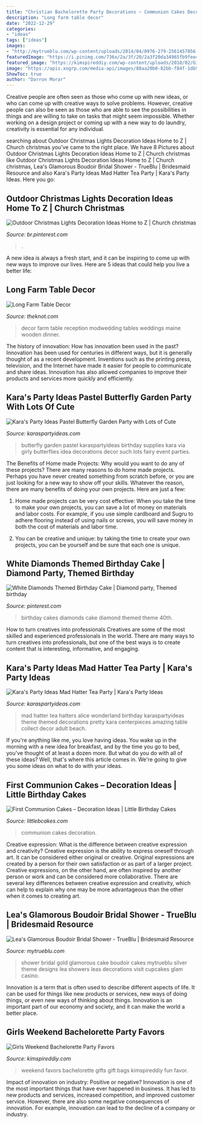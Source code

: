 ```yaml
---
title: "Christian Bachelorette Party Decorations ~ Communion Cakes Decoration"
description: "Long farm table decor"
date: "2022-12-29"
categories:
- "ideas"
tags: ["ideas"]
images:
- "http://mytrueblu.com/wp-content/uploads/2014/04/0976-279-2561457856-O.jpg"
featuredImage: "https://i.pinimg.com/736x/2a/3f/20/2a3f20da34965fb9fee44c8ef14828dc--white-diamonds-birthday-cakes.jpg"
featured_image: "https://kimspireddiy.com/wp-content/uploads/2018/02/Girls-Weekend-Bachelorette-Party-Favors-1.jpg"
image: "https://apis.xogrp.com/media-api/images/88aa20b0-82bb-f84f-1db9-52c0741a4f48"
ShowToc: true
author: "Darron Morar"
---
```



Creative people are often seen as those who come up with new ideas, or who can come up with creative ways to solve problems. However, creative people can also be seen as those who are able to see the possibilities in things and are willing to take on tasks that might seem impossible. Whether working on a design project or coming up with a new way to do laundry, creativity is essential for any individual.

	

		
searching about Outdoor Christmas Lights Decoration Ideas Home to Z | Church christmas you've came to the right place. We have 8 Pictures about Outdoor Christmas Lights Decoration Ideas Home to Z | Church christmas like Outdoor Christmas Lights Decoration Ideas Home to Z | Church christmas, Lea&#039;s Glamorous Boudoir Bridal Shower - TrueBlu | Bridesmaid Resource and also Kara&#039;s Party Ideas Mad Hatter Tea Party | Kara&#039;s Party Ideas. Here you go:
		
    
## Outdoor Christmas Lights Decoration Ideas Home To Z | Church Christmas

<img loading=lazy src="https://i.pinimg.com/736x/a1/73/19/a173194cc9d27b1a316950fb07c403e6.jpg" onerror="this.onerror=null;this.src='https://tse1.mm.bing.net/th?id=OIP.xwt6V5a9b4cmAjmPD1kE6wHaJ3&amp;pid=15.1';" alt="Outdoor Christmas Lights Decoration Ideas Home to Z | Church christmas">

_Source: br.pinterest.com_

>. 

	

A new idea is always a fresh start, and it can be inspiring to come up with new ways to improve our lives. Here are 5 ideas that could help you live a better life: 

    
## Long Farm Table Decor

<img loading=lazy src="https://apis.xogrp.com/media-api/images/88aa20b0-82bb-f84f-1db9-52c0741a4f48" onerror="this.onerror=null;this.src='https://tse4.mm.bing.net/th?id=OIP.z5eDLgb0unQnHIq9f70GXwHaLH&amp;pid=15.1';" alt="Long Farm Table Decor">

_Source: theknot.com_

>decor farm table reception modwedding tables weddings maine wooden dinner. 

	

The history of innovation: How has innovation been used in the past?
Innovation has been used for centuries in different ways, but it is generally thought of as a recent development. Inventions such as the printing press, television, and the Internet have made it easier for people to communicate and share ideas. Innovation has also allowed companies to improve their products and services more quickly and efficiently.

    
## Kara&#039;s Party Ideas Pastel Butterfly Garden Party With Lots Of Cute

<img loading=lazy src="http://karaspartyideas.com/wp-content/uploads/2013/10/butterfly-251.jpg" onerror="this.onerror=null;this.src='https://tse2.mm.bing.net/th?id=OIP.buYUZ389FBfe98jrWHYzkgHaLH&amp;pid=15.1';" alt="Kara&#039;s Party Ideas Pastel Butterfly Garden Party with Lots of Cute">

_Source: karaspartyideas.com_

>butterfly garden pastel karaspartyideas birthday supplies kara via girly butterflies idea decorations decor such lots fairy event parties. 

	

The Benefits of Home made Projects: Why would you want to do any of these projects?
There are many reasons to do home made projects. Perhaps you have never created something from scratch before, or you are just looking for a new way to show off your skills. Whatever the reason, there are many benefits of doing your own projects. Here are just a few: 
1. Home made projects can be very cost effective: When you take the time to make your own projects, you can save a lot of money on materials and labor costs. For example, if you use simple cardboard and Sugru to adhere flooring instead of using nails or screws, you will save money in both the cost of materials and labor time. 

2. You can be creative and unique: by taking the time to create your own projects, you can be yourself and be sure that each one is unique.

    
## White Diamonds Themed Birthday Cake | Diamond Party, Themed Birthday

<img loading=lazy src="https://i.pinimg.com/736x/2a/3f/20/2a3f20da34965fb9fee44c8ef14828dc--white-diamonds-birthday-cakes.jpg" onerror="this.onerror=null;this.src='https://tse2.mm.bing.net/th?id=OIP.oZRKWfmEhP1S_6SUOviRvQHaJ3&amp;pid=15.1';" alt="White Diamonds Themed Birthday Cake | Diamond party, Themed birthday">

_Source: pinterest.com_

>birthday cakes diamonds cake diamond themed theme 40th. 

	

How to turn creatives into professionals
Creatives are some of the most skilled and experienced professionals in the world. There are many ways to turn creatives into professionals, but one of the best ways is to create content that is interesting, informative, and engaging.

    
## Kara&#039;s Party Ideas Mad Hatter Tea Party | Kara&#039;s Party Ideas

<img loading=lazy src="http://www.karaspartyideas.com/wp-content/uploads/2012/05/robynprestonphotography-2012-34_600x900.jpg" onerror="this.onerror=null;this.src='https://tse4.mm.bing.net/th?id=OIP.U886wz1iauuIY5ZeH4CE8wHaLH&amp;pid=15.1';" alt="Kara&#039;s Party Ideas Mad Hatter Tea Party | Kara&#039;s Party Ideas">

_Source: karaspartyideas.com_

>mad hatter tea hatters alice wonderland birthday karaspartyideas theme themed decorations pretty kara centerpieces amazing table collect decor adult beach. 

	

If you're anything like me, you love having ideas. You wake up in the morning with a new idea for breakfast, and by the time you go to bed, you've thought of at least a dozen more. But what do you do with all of these ideas? Well, that's where this article comes in. We're going to give you some ideas on what to do with your ideas.

    
## First Communion Cakes – Decoration Ideas | Little Birthday Cakes

<img loading=lazy src="http://www.littlebcakes.com/wp-content/uploads/2014/02/Pictures-of-First-Communion-Cakes-627x1024.jpg" onerror="this.onerror=null;this.src='https://tse2.mm.bing.net/th?id=OIP.iNCejBY0aD6J938eaEJdHAHaMG&amp;pid=15.1';" alt="First Communion Cakes – Decoration Ideas | Little Birthday Cakes">

_Source: littlebcakes.com_

>communion cakes decoration. 

	

Creative expression: What is the difference between creative expression and creativity?
Creative expression is the ability to express oneself through art. It can be considered either original or creative. Original expressions are created by a person for their own satisfaction or as part of a larger project. Creative expressions, on the other hand, are often inspired by another person or work and can be considered more collaborative. There are several key differences between creative expression and creativity, which can help to explain why one may be more advantageous than the other when it comes to creating art.

    
## Lea&#039;s Glamorous Boudoir Bridal Shower - TrueBlu | Bridesmaid Resource

<img loading=lazy src="http://mytrueblu.com/wp-content/uploads/2014/04/0976-279-2561457856-O.jpg" onerror="this.onerror=null;this.src='https://tse1.mm.bing.net/th?id=OIP.HnzPBlWzLlz5hqh3jzq6PwHaLI&amp;pid=15.1';" alt="Lea&#039;s Glamorous Boudoir Bridal Shower - TrueBlu | Bridesmaid Resource">

_Source: mytrueblu.com_

>shower bridal gold glamorous cake boudoir cakes mytrueblu silver theme designs lea showers leas decorations visit cupcakes glam casino. 

	

Innovation is a term that is often used to describe different aspects of life. It can be used for things like new products or services, new ways of doing things, or even new ways of thinking about things. Innovation is an important part of our economy and society, and it can make the world a better place.

    
## Girls Weekend Bachelorette Party Favors

<img loading=lazy src="https://kimspireddiy.com/wp-content/uploads/2018/02/Girls-Weekend-Bachelorette-Party-Favors-1.jpg" onerror="this.onerror=null;this.src='https://tse3.mm.bing.net/th?id=OIP.MaDNwQvFVxuYU5Hph_iIOwHaPH&amp;pid=15.1';" alt="Girls Weekend Bachelorette Party Favors">

_Source: kimspireddiy.com_

>weekend favors bachelorette gifts gift bags kimspireddiy fun favor. 

	

Impact of innovation on industry: Positive or negative?
Innovation is one of the most important things that have ever happened in business. It has led to new products and services, increased competition, and improved customer service. However, there are also some negative consequences of innovation. For example, innovation can lead to the decline of a company or industry.


